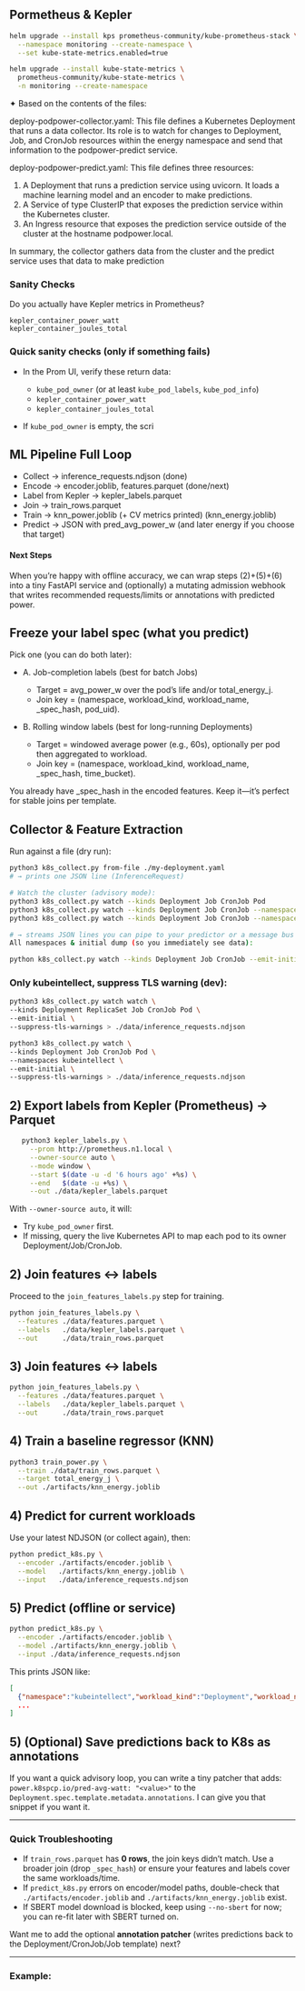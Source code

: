 ## Pormetheus & Kepler

```bash
helm upgrade --install kps prometheus-community/kube-prometheus-stack \
  --namespace monitoring --create-namespace \
  --set kube-state-metrics.enabled=true

helm upgrade --install kube-state-metrics \
  prometheus-community/kube-state-metrics \
  -n monitoring --create-namespace

```



✦ Based on the contents of the files:

  deploy-podpower-collector.yaml: This file defines a Kubernetes Deployment that runs a data collector. Its role is to watch for changes to Deployment, Job, and CronJob
  resources within the energy namespace and send that information to the podpower-predict service.

  deploy-podpower-predict.yaml: This file defines three resources:
   1. A Deployment that runs a prediction service using uvicorn. It loads a machine learning model and an encoder to make predictions.
   2. A Service of type ClusterIP that exposes the prediction service within the Kubernetes cluster.
   3. An Ingress resource that exposes the prediction service outside of the cluster at the hostname podpower.local.

  In summary, the collector gathers data from the cluster and the predict service uses that data to make prediction



### Sanity Checks

Do you actually have Kepler metrics in Prometheus?

```
kepler_container_power_watt
kepler_container_joules_total
```
### Quick sanity checks (only if something fails)

* In the Prom UI, verify these return data:

  * `kube_pod_owner` (or at least `kube_pod_labels`, `kube_pod_info`)
  * `kepler_container_power_watt`
  * `kepler_container_joules_total`
* If `kube_pod_owner` is empty, the scri




## ML Pipeline Full Loop

* Collect → inference_requests.ndjson (done)
* Encode → encoder.joblib, features.parquet (done/next)
* Label from Kepler → kepler_labels.parquet
* Join → train_rows.parquet
* Train → knn_power.joblib (+ CV metrics printed) (knn_energy.joblib)
* Predict → JSON with pred_avg_power_w (and later energy if you choose that target)

#### Next Steps

When you’re happy with offline accuracy, we can wrap steps (2)+(5)+(6) into a tiny FastAPI service and (optionally) a mutating admission webhook that writes recommended requests/limits or annotations with predicted power.

## Freeze your label spec (what you predict)

Pick one (you can do both later):

- A. Job-completion labels (best for batch Jobs)
  - Target = avg_power_w over the pod’s life and/or total_energy_j.
  - Join key = (namespace, workload_kind, workload_name, _spec_hash, pod_uid).

- B. Rolling window labels (best for long-running Deployments)
  - Target = windowed average power (e.g., 60s), optionally per pod then aggregated to workload.
  - Join key = (namespace, workload_kind, workload_name, _spec_hash, time_bucket).

You already have _spec_hash in the encoded features. Keep it—it’s perfect for stable joins per template.


## Collector & Feature Extraction

Run against a file (dry run):
```bash
python3 k8s_collect.py from-file ./my-deployment.yaml
# → prints one JSON line (InferenceRequest)

# Watch the cluster (advisory mode):
python3 k8s_collect.py watch --kinds Deployment Job CronJob Pod
python3 k8s_collect.py watch --kinds Deployment Job CronJob --namespaces default team-a
python3 k8s_collect.py watch --kinds Deployment Job CronJob --namespaces kubeintellect

# → streams JSON lines you can pipe to your predictor or a message bus
All namespaces & initial dump (so you immediately see data):

python k8s_collect.py watch --kinds Deployment Job CronJob --emit-initial
```

### Only kubeintellect, suppress TLS warning (dev):

```bash
python3 k8s_collect.py watch watch \
--kinds Deployment ReplicaSet Job CronJob Pod \
--emit-initial \
--suppress-tls-warnings > ./data/inference_requests.ndjson
```


```bash
python3 k8s_collect.py watch \
--kinds Deployment Job CronJob Pod \
--namespaces kubeintellect \
--emit-initial \
--suppress-tls-warnings > ./data/inference_requests.ndjson
```

## 2) Export labels from Kepler (Prometheus) → Parquet

```bash
   python3 kepler_labels.py \
     --prom http://prometheus.n1.local \
     --owner-source auto \
     --mode window \
     --start $(date -u -d '6 hours ago' +%s) \
     --end   $(date -u +%s) \
     --out ./data/kepler_labels.parquet
```

With `--owner-source auto`, it will:
* Try `kube_pod_owner` first.
* If missing, query the live Kubernetes API to map each pod to its owner Deployment/Job/CronJob.

## 2) Join features ↔ labels
Proceed to the `join_features_labels.py` step for training.

```bash
python join_features_labels.py \
  --features ./data/features.parquet \
  --labels   ./data/kepler_labels.parquet \
  --out      ./data/train_rows.parquet
```

## 3) Join features ↔ labels

```bash
python join_features_labels.py \
  --features ./data/features.parquet \
  --labels   ./data/kepler_labels.parquet \
  --out      ./data/train_rows.parquet
```

## 4) Train a baseline regressor (KNN)

```bash
python3 train_power.py \
  --train ./data/train_rows.parquet \
  --target total_energy_j \
  --out ./artifacts/knn_energy.joblib
```




## 4) Predict for current workloads

Use your latest NDJSON (or collect again), then:

```bash
python predict_k8s.py \
  --encoder ./artifacts/encoder.joblib \
  --model   ./artifacts/knn_energy.joblib \
  --input   ./data/inference_requests.ndjson
```


## 5) Predict (offline or service)

```bash
python predict_k8s.py \
  --encoder ./artifacts/encoder.joblib \
  --model ./artifacts/knn_energy.joblib \
  --input ./data/inference_requests.ndjson
```



This prints JSON like:

```json
[
  {"namespace":"kubeintellect","workload_kind":"Deployment","workload_name":"postgres","_spec_hash":"...","pred_avg_power_w": 12.7},
  ...
]
```

## 5) (Optional) Save predictions back to K8s as annotations

If you want a quick advisory loop, you can write a tiny patcher that adds:
`power.k8spcp.io/pred-avg-watt: "<value>"` to the `Deployment.spec.template.metadata.annotations`. I can give you that snippet if you want it.

---

### Quick Troubleshooting

* If `train_rows.parquet` has **0 rows**, the join keys didn’t match. Use a broader join (drop `_spec_hash`) or ensure your features and labels cover the same workloads/time.
* If `predict_k8s.py` errors on encoder/model paths, double-check that `./artifacts/encoder.joblib` and `./artifacts/knn_energy.joblib` exist.
* If SBERT model download is blocked, keep using `--no-sbert` for now; you can re-fit later with SBERT turned on.

Want me to add the optional **annotation patcher** (writes predictions back to the Deployment/CronJob/Job template) next?



---
### Example:
 
